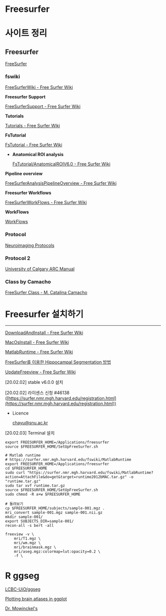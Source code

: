 # Freesurfer

# 사이트 정리

## Freesurfer

[FreeSurfer](https://surfer.nmr.mgh.harvard.edu/)

### **fswiki**

[FreeSurferWiki - Free Surfer Wiki](https://surfer.nmr.mgh.harvard.edu/fswiki)

**Freesurfer Support**

[FreeSurferSupport - Free Surfer Wiki](https://surfer.nmr.mgh.harvard.edu/fswiki/FreeSurferSupport)

**Tutorials**

[Tutorials - Free Surfer Wiki](https://surfer.nmr.mgh.harvard.edu/fswiki/Tutorials)

**FsTutorial**

[FsTutorial - Free Surfer Wiki](https://surfer.nmr.mgh.harvard.edu/fswiki/FsTutorial)

- **Anatomical ROI analysis**

    [FsTutorial/AnatomicalROIV6.0 - Free Surfer Wiki](https://surfer.nmr.mgh.harvard.edu/fswiki/FsTutorial/AnatomicalROIV6.0)

**Pipeline overview**

[FreeSurferAnalysisPipelineOverview - Free Surfer Wiki](https://surfer.nmr.mgh.harvard.edu/fswiki/FreeSurferAnalysisPipelineOverview)

**Freesurfer Workflows**

[FreeSurferWorkFlows - Free Surfer Wiki](https://surfer.nmr.mgh.harvard.edu/fswiki/FreeSurferWorkFlows)

**WorkFlows**

[WorkFlows](https://surfer.nmr.mgh.harvard.edu/fswiki/WorkFlows)

### Protocol

[Neuroimaging Protocols](https://bookdown.org/u0243256/brainiac/)

### Protocol 2

[University of Calgary ARC Manual](https://bookdown.org/u0243256/arc/)

### Class by Camacho

[FreeSurfer Class - M. Catalina Camacho](https://www.catcamacho.net/freesurfer-class)

# Freesurfer 설치하기

---

[DownloadAndInstall - Free Surfer Wiki](https://surfer.nmr.mgh.harvard.edu/fswiki/DownloadAndInstall)

[MacOsInstall - Free Surfer Wiki](https://surfer.nmr.mgh.harvard.edu/fswiki/MacOsInstall)

[MatlabRuntime - Free Surfer Wiki](https://surfer.nmr.mgh.harvard.edu/fswiki/MatlabRuntime)

[FreeSurfer를 이용한 Hippocampal Segmentation 방법](https://donghwa-kim.github.io/hippocampal-segmentation.html)

[UpdateFreeview - Free Surfer Wiki](https://surfer.nmr.mgh.harvard.edu/fswiki/UpdateFreeview)

[20.02.02] stable v6.0.0 설치

[20.02.02] 라이센스 신청 #46138 ([https://surfer.nmr.mgh.harvard.edu/registration.html](https://surfer.nmr.mgh.harvard.edu/registration.html))

- Licence

    [chayu@snu.ac.kr](mailto:chayu@snu.ac.kr)

[20.02.03] Terminal 설치

    export FREESURFER_HOME=/Applications/freesurfer
    source $FREESURFER_HOME/SetUpFreeSurfer.sh

    # Matlab runtime
    # https://surfer.nmr.mgh.harvard.edu/fswiki/MatlabRuntime
    export FREESURFER_HOME=/Applications/freesurfer
    cd $FREESURFER_HOME
    sudo curl "https://surfer.nmr.mgh.harvard.edu/fswiki/MatlabRuntime?action=AttachFile&do=get&target=runtime2012bMAC.tar.gz" -o "runtime.tar.gz"
    sudo tar xvf runtime.tar.gz
    source $FREESURFER_HOME/SetUpFreeSurfer.sh
    sudo chmod -R a+w $FREESURFER_HOME

    # 돌려보기
    cp $FREESURFER_HOME/subjects/sample-001.mgz .
    mri_convert sample-001.mgz sample-001.nii.gz
    mkdir sample-001/
    export SUBJECTS_DIR=sample-001/
    recon-all -s bert -all

    freeview -v \
        mri/T1.mgz \
        mri/wm.mgz \
        mri/brainmask.mgz \
        mri/aseg.mgz:colormap=lut:opacity=0.2 \
        -f \

# R ggseg

[LCBC-UiO/ggseg](https://github.com/LCBC-UiO/ggseg)

[Plotting brain atlases in ggplot](https://lcbc-uio.github.io/ggseg/articles/ggseg.html)

[Dr. Mowinckel's](https://drmowinckels.io/blog/introducing-the-ggseg-r-package-for-brain-segmentations/)
